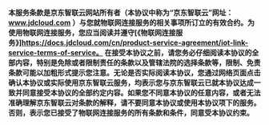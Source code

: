 **本服务条款是京东智联云网站所有者（本协议中称为“京东智联云”网址：www.jdcloud.com ）与您就物联网连接服务的相关事项所订立的有效合约。为使用物联网连接服务，您应当阅读并遵守[《物联网连接服务》]https://docs.jdcloud.com/cn/product-service-agreement/iot-link-service-terms-of-service。
在接受本协议之前，请您务必仔细阅读本协议的全部内容，特别是免除或者限制责任的条款以及管辖法院的选择条款等，限制、免责条款可能以加粗形式提示您注意。无论是否实际阅读本协议，您通过网络页面点击确认本协议或实际使用京东智联云服务，均表示您与京东智联云已就本协议达成一致并同意接受本协议的全部约定内容。如果您不同意本协议的任意内容，或者无法准确理解京东智联云对条款的解释，请不要同意本协议或使用本协议项下的服务。否则，表示您已接受了物联网连接服务的所有条款和条件，同意受本协议约束。**
